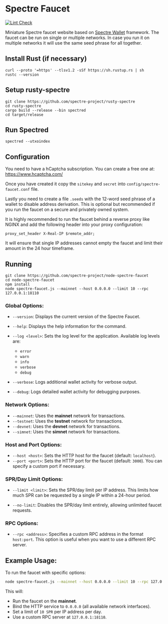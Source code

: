 # Spectre Faucet

[![Lint Check](https://github.com/spectre-project/node-spectre-faucet/actions/workflows/lint.yml/badge.svg)](https://github.com/spectre-project/node-spectre-faucet/actions/workflows/lint.yml)

Miniature Spectre faucet website based on [Spectre Wallet](https://github.com/spectre-project/node-spectre-wallet)
framework. The faucet can be run on single or multiple networks.
In case you run it on multiple networks it will use the same
seed phrase for all together.

## Install Rust (if necessary)

```
curl --proto '=https' --tlsv1.2 -sSf https://sh.rustup.rs | sh
rustc --version
```

## Setup rusty-spectre

```
git clone https://github.com/spectre-project/rusty-spectre
cd rusty-spectre
cargo build --release --bin spectred
cd target/release
```

## Run Spectred

```
spectred --utxoindex
```

## Configuration

You need to have a hCaptcha subscription. You can create a free one
at: https://www.hcaptcha.com/

Once you have created it copy the `sitekey` and `secret` into
`config/spectre-faucet.conf` file.

Lastly you need to create a file `.seeds` with the 12-word seed
phrase of a wallet to disable address derivation. This is optional
but recommended if you run the faucet on a secure and privately
owned system.

It is highly recommended to run the faucet behind a reverse proxy
like NGINX and add the following header into your proxy
configuration:

```
proxy_set_header X-Real-IP $remote_addr;
```

It will ensure that single IP addresses cannot empty the faucet and
limit their amount in the 24 hour timeframe.

## Running

```
git clone https://github.com/spectre-project/node-spectre-faucet
cd node-spectre-faucet
npm install
node spectre-faucet.js --mainnet --host 0.0.0.0 --limit 10 --rpc 127.0.0.1:18110
```

### Global Options:

- `--version`: Displays the current version of the Spectre Faucet.
- `--help`: Displays the help information for the command.

- `--log <level>`: Sets the log level for the application. Available log levels are:

  - `error`
  - `warn`
  - `info`
  - `verbose`
  - `debug`

- `--verbose`: Logs additional wallet activity for verbose output.
- `--debug`: Logs detailed wallet activity for debugging purposes.

### Network Options:

- `--mainnet`: Uses the **mainnet** network for transactions.
- `--testnet`: Uses the **testnet** network for transactions.
- `--devnet`: Uses the **devnet** network for transactions.
- `--simnet`: Uses the **simnet** network for transactions.

### Host and Port Options:

- `--host <host>`: Sets the HTTP host for the faucet (default: `localhost`).
- `--port <port>`: Sets the HTTP port for the faucet (default: `3000`). You can specify a custom port if necessary.

### SPR/Day Limit Options:

- `--limit <limit>`: Sets the SPR/day limit per IP address. This limits how much SPR can be requested by a single IP within a 24-hour period.

- `--no-limit`: Disables the SPR/day limit entirely, allowing unlimited faucet requests.

### RPC Options:

- `--rpc <address>`: Specifies a custom RPC address in the format `host:port`. This option is useful when you want to use a different RPC server.

## Example Usage:

To run the faucet with specific options:

```bash
node spectre-faucet.js --mainnet --host 0.0.0.0 --limit 10 --rpc 127.0.0.1:18110
```

This will:

- Run the faucet on the **mainnet**.
- Bind the HTTP service to `0.0.0.0` (all available network interfaces).
- Set a limit of `10 SPR` per IP address per day.
- Use a custom RPC server at `127.0.0.1:18110`.
